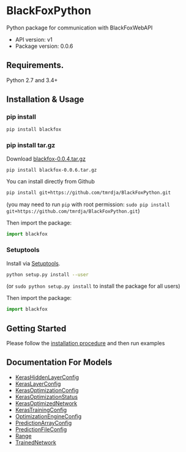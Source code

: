 # BlackFoxPython

Python package for communication with BlackFoxWebAPI

- API version: v1
- Package version: 0.0.6

## Requirements.

Python 2.7 and 3.4+

## Installation & Usage

### pip install

```sh
pip install blackfox
```

### pip install tar.gz

Download [blackfox-0.0.4.tar.gz](https://github.com/tmrdja/BlackFoxPython/raw/master/dist/blackfox-0.0.6.tar.gz)

```sh
pip install blackfox-0.0.6.tar.gz
```

You can install directly from Github

```sh
pip install git+https://github.com/tmrdja/BlackFoxPython.git
```
(you may need to run `pip` with root permission: `sudo pip install git+https://github.com/tmrdja/BlackFoxPython.git`)

Then import the package:
```python
import blackfox 
```

### Setuptools

Install via [Setuptools](http://pypi.python.org/pypi/setuptools).

```sh
python setup.py install --user
```
(or `sudo python setup.py install` to install the package for all users)

Then import the package:
```python
import blackfox
```

## Getting Started

Please follow the [installation procedure](#installation--usage) and then run examples

## Documentation For Models

 - [KerasHiddenLayerConfig](docs/KerasHiddenLayerConfig.md)
 - [KerasLayerConfig](docs/KerasLayerConfig.md)
 - [KerasOptimizationConfig](docs/KerasOptimizationConfig.md)
 - [KerasOptimizationStatus](docs/KerasOptimizationStatus.md)
 - [KerasOptimizedNetwork](docs/KerasOptimizedNetwork.md)
 - [KerasTrainingConfig](docs/KerasTrainingConfig.md)
 - [OptimizationEngineConfig](docs/OptimizationEngineConfig.md)
 - [PredictionArrayConfig](docs/PredictionArrayConfig.md)
 - [PredictionFileConfig](docs/PredictionFileConfig.md)
 - [Range](docs/Range.md)
 - [TrainedNetwork](docs/TrainedNetwork.md)




